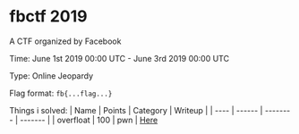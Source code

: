 # fbctf 2019

A CTF organized by Facebook

Time: June 1st 2019 00:00 UTC - June 3rd 2019 00:00 UTC

Type: Online Jeopardy

Flag format: `fb{...flag...}`



Things i solved:
| Name | Points | Category | Writeup |
| ---- | ------ | -------- | ------- |
| overfloat | 100 | pwn | [Here](./overfloat/)

